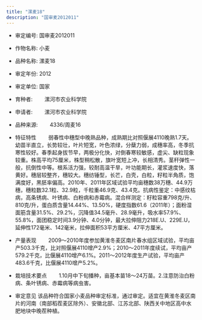 ```yaml
---
title: "漯麦18"
description: "国审麦2012011"
---
```

* 审定编号:  国审麦2012011

*  作物名称:  小麦

*  品种名称:  漯麦18

*  审定年份:  2012

*  审定单位:  国家

* 育种者:  　　漯河市农业科学院

*  申请者:  　　漯河市农业科学院

*  品种来源:  　　4336/周麦16

*  特征特性
　　弱春性中穗型中晚熟品种，成熟期比对照偃展4110晚熟1.7天。幼苗半直立，长势较壮，叶片短宽，叶色浓绿，分蘖力弱，成穗率高，冬季抗寒性较好。春季起身拔节早，两极分化快，对倒春寒较敏感，虚尖、缺粒现象较重。株高平均75厘米，株型稍松散，旗叶宽短上冲，长相清秀。茎秆弹性一般，抗倒性中等。根系活力强，较耐高温干旱，叶功能期长，灌浆速度快，落黄好。穗层较整齐，穗较大。穗纺锤型，长芒，白壳，白粒，籽粒半角质，饱满度好，黑胚率偏高。2010年、2011年区域试验平均亩穗数38万穗、44.9万穗，穗粒数32.1粒、32.9粒，千粒重46.9克、43.4克。抗病性鉴定：中感纹枯病，高条锈病、叶锈病、白粉病和赤霉病。混合样测定：籽粒容重798克/升、810克/升，蛋白质含量14.44%、13.50%，硬度指数61.6（2011年）；面粉湿面筋含量31.5%、29.2%，沉降值34.5毫升、28.9毫升，吸水率57.9%、55.8%，面团稳定时间3.9分钟、4.0分钟，最大拉伸阻力218E.U、229E.U，延伸性172毫米、142毫米，拉伸面积53平方厘米、47平方厘米。

*  产量表现
　　2009～2010年度参加黄淮冬麦区南片春水组区域试验，平均亩产503.3千克，比对照偃展4110增产2.9%；2010～2011年度续试，平均亩产579.2千克，比偃展4110增产6.1%。2011～2012年度生产试验，平均亩产483.6千克，比偃展4110增产5.2%。

*  栽培技术要点
　　1.10月中下旬播种，亩基本苗18～24万苗。2.注意防治白粉病、条叶锈病、赤霉病等病虫害。

*  审定意见
该品种符合国家小麦品种审定标准，通过审定。适宜在黄淮冬麦区南片的河南（南部稻茬麦区除外）、安徽北部、江苏北部、陕西关中地区高中水肥地块中晚茬种植。
